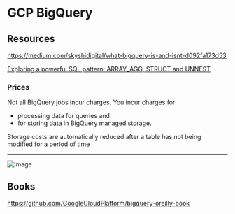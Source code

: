 
# GCP BigQuery

## Resources
https://medium.com/skyshidigital/what-bigquery-is-and-isnt-d092fa173d53

[Exploring a powerful SQL pattern: ARRAY_AGG, STRUCT and UNNEST](https://medium.freecodecamp.org/exploring-a-powerful-sql-pattern-array-agg-struct-and-unnest-b7dcc6263e36)

### Prices
Not all BigQuery jobs incur charges. You incur charges for 
* processing data for queries and 
* for storing data in BigQuery managed storage. 

Storage costs are automatically reduced after a table has not being modified for a period of time

***
![image](https://user-images.githubusercontent.com/15719191/51200728-37dea080-18f2-11e9-9fb2-2acbc1ed4a7b.png)

## Books
https://github.com/GoogleCloudPlatform/bigquery-oreilly-book
